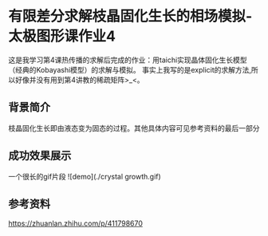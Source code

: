 # 有限差分求解枝晶固化生长的相场模拟-太极图形课作业4
这是我学习第4课热传播的求解后完成的作业：用taichi实现晶体固化生长模型（经典的Kobayashi模型）的求解与模拟。
事实上我写的是explicit的求解方法,所以好像并没有用到第4讲教的稀疏矩阵>_<。

## 背景简介
枝晶固化生长即由液态变为固态的过程。其他具体内容可见参考资料的最后一部分

## 成功效果展示
一个很长的gif片段
![demo](./crystal growth.gif)

## 参考资料
https://zhuanlan.zhihu.com/p/411798670
